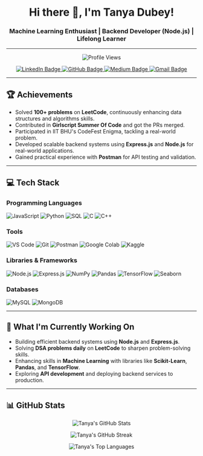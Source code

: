 <h1 align="center">Hi there 👋, I'm Tanya Dubey!</h1>
<h3 align="center">
Machine Learning Enthusiast | Backend Developer (Node.js) | Lifelong Learner
</h3>

---

<p align="center">
  <img src="https://komarev.com/ghpvc/?username=tanya-54&label=Profile%20views&color=0e75b6&style=flat" alt="Profile Views" />
</p>

<p align="center">
  <a href="https://www.linkedin.com/in/tanya-dubey/" target="_blank">
    <img src="https://img.shields.io/badge/LinkedIn-blue?style=for-the-badge&logo=linkedin" alt="LinkedIn Badge" />
  </a>
  <a href="https://github.com/tanya-54" target="_blank">
    <img src="https://img.shields.io/badge/GitHub-black?style=for-the-badge&logo=github" alt="GitHub Badge" />
  </a>
  <a href="https://medium.com/@dubeytanya2312" target="_blank">
    <img src="https://img.shields.io/badge/Medium-black?style=for-the-badge&logo=medium" alt="Medium Badge" />
  </a>
  <a href="mailto:dubeytanya2312@gmail.com" target="_blank">
    <img src="https://img.shields.io/badge/Email-red?style=for-the-badge&logo=gmail" alt="Gmail Badge" />
  </a>
</p>

---

<h2>🏆 Achievements</h2>

- Solved **100+ problems** on **LeetCode**, continuously enhancing data structures and algorithms skills.
- Contributed in **Girlscript Summer Of Code** and got the PRs merged.
- Participated in IIT BHU's CodeFest Enigma, tackling a real-world problem.
- Developed scalable backend systems using **Express.js** and **Node.js** for real-world applications.
- Gained practical experience with **Postman** for API testing and validation.

---

<h2>💻 Tech Stack</h2>

### Programming Languages
![JavaScript](https://img.shields.io/badge/JavaScript-F7DF1E?style=for-the-badge&logo=javascript&logoColor=black)
![Python](https://img.shields.io/badge/Python-3776AB?style=for-the-badge&logo=python&logoColor=white)
![SQL](https://img.shields.io/badge/SQL-CC2927?style=for-the-badge&logo=microsoftsqlserver&logoColor=white)
![C](https://img.shields.io/badge/C-00599C?style=for-the-badge&logo=c&logoColor=white)
![C++](https://img.shields.io/badge/C++-00599C?style=for-the-badge&logo=cplusplus&logoColor=white)

### Tools
![VS Code](https://img.shields.io/badge/VS%20Code-0078D4?style=for-the-badge&logo=visualstudiocode&logoColor=white)
![Git](https://img.shields.io/badge/Git-F05032?style=for-the-badge&logo=git&logoColor=white)
![Postman](https://img.shields.io/badge/Postman-FF6C37?style=for-the-badge&logo=postman&logoColor=white)
![Google Colab](https://img.shields.io/badge/Google%20Colab-F9AB00?style=for-the-badge&logo=googlecolab&logoColor=white)
![Kaggle](https://img.shields.io/badge/Kaggle-20BEFF?style=for-the-badge&logo=kaggle&logoColor=white)

### Libraries & Frameworks
![Node.js](https://img.shields.io/badge/Node.js-339933?style=for-the-badge&logo=node.js&logoColor=white)
![Express.js](https://img.shields.io/badge/Express.js-000000?style=for-the-badge&logo=express&logoColor=white)
![NumPy](https://img.shields.io/badge/NumPy-013243?style=for-the-badge&logo=numpy&logoColor=white)
![Pandas](https://img.shields.io/badge/Pandas-150458?style=for-the-badge&logo=pandas&logoColor=white)
![TensorFlow](https://img.shields.io/badge/TensorFlow-FF6F00?style=for-the-badge&logo=tensorflow&logoColor=white)
![Seaborn](https://img.shields.io/badge/Seaborn-2C8CBF?style=for-the-badge&logo=seaborn&logoColor=white)

### Databases
![MySQL](https://img.shields.io/badge/MySQL-4479A1?style=for-the-badge&logo=mysql&logoColor=white)
![MongoDB](https://img.shields.io/badge/MongoDB-4EA94B?style=for-the-badge&logo=mongodb&logoColor=white)

---

<h2>🌱 What I'm Currently Working On</h2>

- Building efficient backend systems using **Node.js** and **Express.js**.
- Solving **DSA problems daily** on **LeetCode** to sharpen problem-solving skills.
- Enhancing skills in **Machine Learning** with libraries like **Scikit-Learn**, **Pandas**, and **TensorFlow**.
- Exploring **API development** and deploying backend services to production.

---

<h2>📊 GitHub Stats</h2>

<p align="center">
  <img src="https://github-readme-stats.vercel.app/api?username=tanya-54&show_icons=true&locale=en" alt="Tanya's GitHub Stats" />
</p>

<p align="center">
  <img src="https://github-readme-streak-stats.herokuapp.com/?user=tanya-54" alt="Tanya's GitHub Streak" />
</p>

<p align="center">
  <img src="https://github-readme-stats.vercel.app/api/top-langs?username=tanya-54&show_icons=true&locale=en&layout=compact" alt="Tanya's Top Languages" />
</p>
